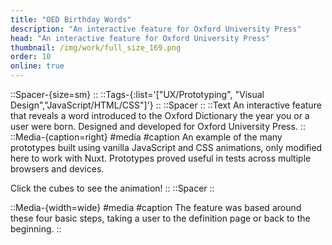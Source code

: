 ```yaml
---
title: "OED Birthday Words"
description: "An interactive feature for Oxford University Press"
head: "An interactive feature for Oxford University Press"
thumbnail: /img/work/full_size_169.png
order: 10
online: true
---
```

::Spacer-{size=sm}
::
::Tags-{:list='["UX/Prototyping", "Visual Design","JavaScript/HTML/CSS"]'}
::
::Spacer
::
::Text
An interactive feature that reveals a word introduced to the Oxford Dictionary the year you or a user were born. Designed and developed for Oxford University Press.
::
::Media-{caption=right}
#media
<oed-demo /> 
#caption
An example of the many prototypes built using vanilla JavaScript and CSS animations, only modified here to work with Nuxt. Prototypes proved useful in tests across multiple browsers and devices. 

Click the cubes to see the animation!
::
::Spacer
::

::Media-{width=wide}
#media
<display alt="project image" src="/img/work/oed/oed-step1.jpg" :src-width=896 :src-height=1495> </display>
<display alt="project image" src="/img/work/oed/oed-step2.jpg" :src-width=896 :src-height=1495> </display>
<display alt="project image" src="/img/work/oed/oed-step3.jpg" :src-width=896 :src-height=1495> </display>
<display alt="project image" src="/img/work/oed/oed-step4.jpg" :src-width=896 :src-height=1495> </display>
#caption
The feature was based around these four basic steps, taking a user to the definition page or back to the beginning. 
::
